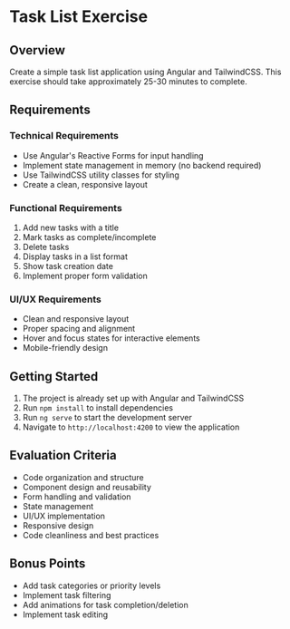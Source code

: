 # Task List Exercise

## Overview

Create a simple task list application using Angular and TailwindCSS. This exercise should take approximately 25-30 minutes to complete.

## Requirements

### Technical Requirements

- Use Angular's Reactive Forms for input handling
- Implement state management in memory (no backend required)
- Use TailwindCSS utility classes for styling
- Create a clean, responsive layout

### Functional Requirements

1. Add new tasks with a title
2. Mark tasks as complete/incomplete
3. Delete tasks
4. Display tasks in a list format
5. Show task creation date
6. Implement proper form validation

### UI/UX Requirements

- Clean and responsive layout
- Proper spacing and alignment
- Hover and focus states for interactive elements
- Mobile-friendly design

## Getting Started

1. The project is already set up with Angular and TailwindCSS
2. Run `npm install` to install dependencies
3. Run `ng serve` to start the development server
4. Navigate to `http://localhost:4200` to view the application

## Evaluation Criteria

- Code organization and structure
- Component design and reusability
- Form handling and validation
- State management
- UI/UX implementation
- Responsive design
- Code cleanliness and best practices

## Bonus Points

- Add task categories or priority levels
- Implement task filtering
- Add animations for task completion/deletion
- Implement task editing
